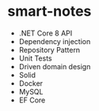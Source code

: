 # smart-notes

- .NET Core 8 API
- Dependency injection
- Repository Pattern
- Unit Tests
- Driven domain design
- Solid
- Docker
- MySQL
- EF Core
